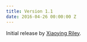 ```yaml
---
title: Version 1.1
date: 2016-04-26 00:00:00 Z
---
```


Initial release by [Xiaoying Riley](http://themes.3rdwavemedia.com/).
